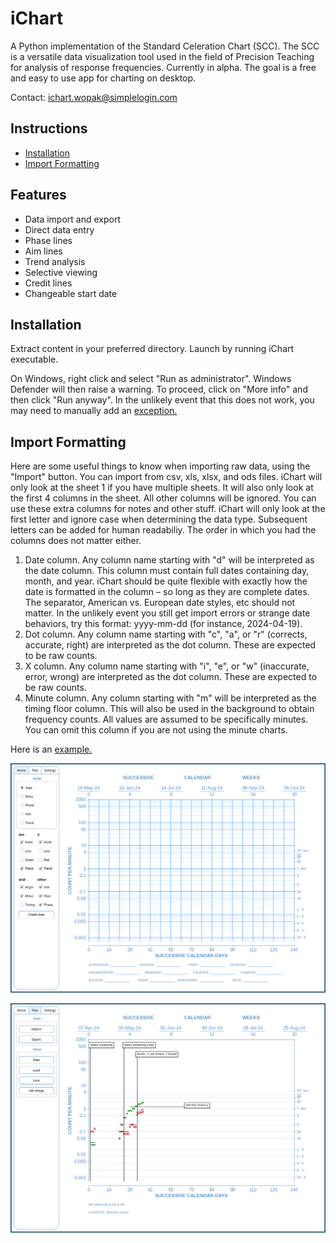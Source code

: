 # iChart

A Python implementation of the Standard Celeration Chart (SCC). The SCC is a versatile data visualization tool used in the field of Precision Teaching for analysis of response frequencies. Currently in alpha. The goal is a free and easy to use app for charting on desktop.

Contact: ichart.wopak@simplelogin.com<br>

## Instructions
- [Installation](#installation)
- [Import Formatting](#import-formatting)

## Features
- Data import and export
- Direct data entry
- Phase lines
- Aim lines
- Trend analysis
- Selective viewing
- Credit lines
- Changeable start date

## Installation

Extract content in your preferred directory. Launch by running iChart executable.

On Windows, right click and select "Run as administrator". Windows Defender will then raise a warning. To proceed, click on "More info" and then click "Run anyway". In the unlikely event that this does not work, you may need to manually add an [exception.]([https://support.microsoft.com/en-us/windows/add-an-exclusion-to-windows-security-811816c0-4dfd-af4a-47e4-c301afe13b26#:~:text=Go%20to%20Start%20%3E%20Settings%20%3E%20Update,%2C%20file%20types%2C%20or%20process](https://github.com/SJV-S/iChart/blob/main/example_data.csv))

## Import Formatting

Here are some useful things to know when importing raw data, using the "Import" button. You can import from csv, xls, xlsx, and ods files. iChart will only look at the sheet 1 if you have multiple sheets. It will also only look at the first 4 columns in the sheet. All other columns will be ignored. You can use these extra columns for notes and other stuff. iChart will only look at the first letter and ignore case when determining the data type. Subsequent letters can be added for human readabiliy. The order in which you had the columns does not matter either.

1) Date column. Any column name starting with "d" will be interpreted as the date column. This column must contain full dates containing day, month, and year. iChart should be quite flexible with exactly how the date is formatted in the column – so long as they are complete dates. The separator, American vs. European date styles, etc should not matter. In the unlikely event you still get import errors or strange date behaviors, try this format: yyyy-mm-dd (for instance, 2024-04-19).
3) Dot column. Any column name starting with "c", "a", or "r" (corrects, accurate, right) are interpreted as the dot column. These are expected to be raw counts.
4) X column. Any column name starting with "i", "e", or "w" (inaccurate, error, wrong) are interpreted as the dot column. These are expected to be raw counts.
5) Minute column. Any column starting with "m" will be interpreted as the timing floor column. This will also be used in the background to obtain frequency counts. All values are assumed to be specifically minutes. You can omit this column if you are not using the minute charts.

Here is an [example.](https://github.com/SJV-S/iChart/blob/main/example_data.csv)


![Default Chart](Images/default_chart.png)

![Example Chart](Images/example_chart.png)

